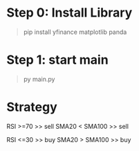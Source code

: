 # Step 0: Install Library

> pip install yfinance matplotlib panda

# Step 1: start main

> py main.py

# Strategy

RSI >=70 >> sell
SMA20 < SMA100 >> sell

RSI <=30 >> buy
SMA20 > SMA100 >> buy
